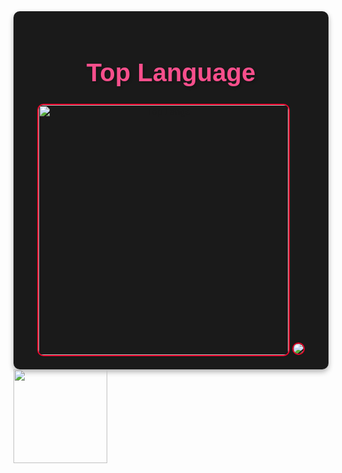 <div align="center" style="background-color: #1a1a1a; padding: 20px; border-radius: 10px; max-width: 600px; margin: auto; box-shadow: 0 4px 8px rgba(0, 0, 0, 0.3);">

  <h1 style="color:F74F8C; font-family: Verdana, sans-serif; font-size: 2.5rem; text-shadow: 2px 2px 4px rgba(0, 0, 0, 0.3);">
    Top Language
  </h1>

  <img src="https://github-readme-stats.vercel.app/api/top-langs/?username=1337DaKL&layout=donut&theme=radical&title_color=E74777&text_color=EB0029" alt="Top Langs" width="400" style="border: 2px solid #EB0029; border-radius: 10px;">
  <img src="https://github-readme-stats.vercel.app/api?username=1337DaKL&theme=codeSTACKr&show_icons=true" style="border: 2px solid #EB0029; border-radius: 10px;">
  
</div>

<img src="[https://www.pinterest.com/pin/1004936104324189563/](https://www.google.com/imgres?q=%E1%BA%A3nh%20m%E1%BA%AFt%20sharingan%20chuy%E1%BB%83n%20%C4%91%E1%BB%99ng&imgurl=https%3A%2F%2Fi.pinimg.com%2Foriginals%2F68%2Fd1%2Fa9%2F68d1a9ade9c654cfea0e2a162c30f52c.gif&imgrefurl=https%3A%2F%2Fwww.pinterest.com%2Fideas%2Fh%25C3%25ACnh-n%25E1%25BB%2581n-%25C4%2591%25E1%25BB%2599ng-sharingan%2F921515809542%2F&docid=Kaa3FoJJDKERWM&tbnid=52dmcJ8wLDIzFM&vet=12ahUKEwjB1KG37L2NAxXQp1YBHcs0HsMQM3oECG4QAA..i&w=296&h=640&hcb=2&ved=2ahUKEwjB1KG37L2NAxXQp1YBHcs0HsMQM3oECG4QAA)" width="150"/>
